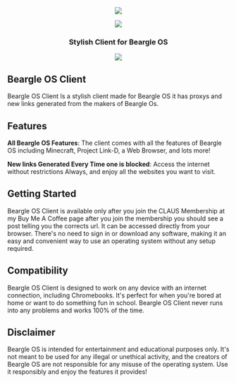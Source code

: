 <p align="center">
  <img src="https://user-images.githubusercontent.com/116687416/228708962-30aa4bfc-ca07-4ae8-8d56-07e1533aba4e.png">
</p>

<p align="center">
  <img src="https://user-images.githubusercontent.com/116687416/228709180-89783478-cda2-4c46-9a2f-9778a264dcbe.png">
</p>

<h3><p align="center">Stylish Client for Beargle OS</p></h3>

<p align="center">
  <img src="https://img.shields.io/badge/Made%20with-HTML-orange?style=for-the-badge&logo=">
</p>

## Beargle OS Client

Beargle OS Client Is a stylish client made for Beargle OS it has proxys and new links generated from the makers of Beargle Os.

## Features
**All Beargle OS Features**: The client comes with all the features of Beargle OS including Minecraft, Project Link-D, a Web Browser, and lots more!

**New links Generated Every Time one is blocked**: Access the internet without restrictions Always, and enjoy all the websites you want to visit.


## Getting Started
Beargle OS Client is available only after you join the CLAUS Membership at my Buy Me A Coffee page after you join the membership you should see a post telling you the corrects url. It can be accessed directly from your browser. There's no need to sign in or download any software, making it an easy and convenient way to use an operating system without any setup required.

## Compatibility
Beargle OS Client is designed to work on any device with an internet connection, including Chromebooks. It's perfect for when you're bored at home or want to do something fun in school. Beargle OS Client never runs into any problems and works 100% of the time.

## Disclaimer
Beargle OS is intended for entertainment and educational purposes only. It's not meant to be used for any illegal or unethical activity, and the creators of Beargle OS are not responsible for any misuse of the operating system. Use it responsibly and enjoy the features it provides!
